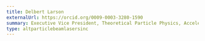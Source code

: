 ```yaml
---
title: Delbert Larson
externalUrl: https://orcid.org/0009-0003-3280-1590
summary: Executive Vice President, Theoretical Particle Physics, Accelerator Physics
type: altparticlebeamlasersinc
---
```

